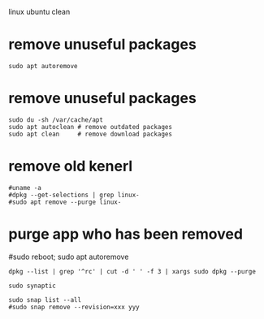 linux ubuntu clean

# remove unuseful packages
```
sudo apt autoremove
```

# remove unuseful packages
```
sudo du -sh /var/cache/apt
sudo apt autoclean # remove outdated packages
sudo apt clean     # remove download packages
```

# remove old kenerl
```
#uname -a
#dpkg --get-selections | grep linux-
#sudo apt remove --purge linux-
```

# purge app who has been removed
#sudo reboot; sudo apt autoremove
```
dpkg --list | grep '^rc' | cut -d ' ' -f 3 | xargs sudo dpkg --purge
```

```
sudo synaptic
```

```
sudo snap list --all
#sudo snap remove --revision=xxx yyy
```

